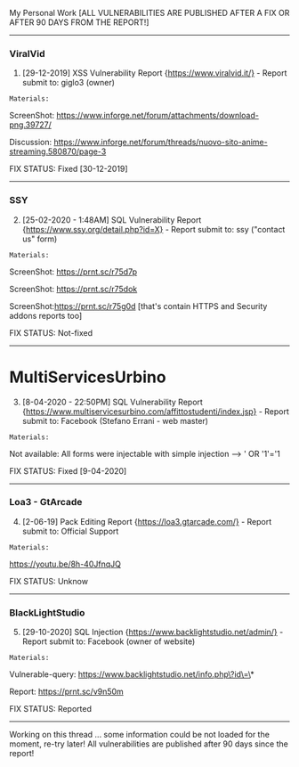 My Personal Work [ALL VULNERABILITIES ARE PUBLISHED AFTER A FIX OR AFTER 90 DAYS FROM THE REPORT!]

-----------
### ViralVid
1) [29-12-2019] XSS Vulnerability Report {https://www.viralvid.it/} - Report submit to: giglo3 (owner)


`Materials:`


   ScreenShot: https://www.inforge.net/forum/attachments/download-png.39727/
   
   Discussion: https://www.inforge.net/forum/threads/nuovo-sito-anime-streaming.580870/page-3


FIX STATUS: Fixed [30-12-2019]

-----------
### SSY

2) [25-02-2020 - 1:48AM] SQL Vulnerability Report {https://www.ssy.org/detail.php?id=X} - Report submit to: ssy ("contact us" form) 


`Materials:`
   
   
   ScreenShot: https://prnt.sc/r75d7p
   
   ScreenShot: https://prnt.sc/r75dok
   
   ScreenShot:https://prnt.sc/r75g0d [that's contain HTTPS and Security addons reports too]


FIX STATUS: Not-fixed

-----------
# MultiServicesUrbino

3) [8-04-2020 - 22:50PM] SQL Vulnerability Report {https://www.multiservicesurbino.com/affittostudenti/index.jsp} - Report submit to: Facebook (Stefano Errani - web master)

`Materials:`
   
   
   Not available: All forms were injectable with simple injection --> ' OR '1'='1 
   
   
FIX STATUS: Fixed [9-04-2020]

-----------
### Loa3 - GtArcade

4) [2-06-19] Pack Editing Report {https://loa3.gtarcade.com/} - Report submit to: Official Support

`Materials:`


   https://youtu.be/8h-40JfnqJQ


FIX STATUS: Unknow

-----------
### BlackLightStudio

5) [29-10-2020] SQL Injection {https://www.backlightstudio.net/admin/} - Report submit to: Facebook (owner of website)

`Materials:`
   
   
   Vulnerable-query: https://www.backlightstudio.net/info.php\?id\=\*
   
   Report: https://prnt.sc/v9n50m


FIX STATUS: Reported

-----------

Working on this thread ... some information could be not loaded for the moment, re-try later! All vulnerabilities are published after 90 days since the report!
